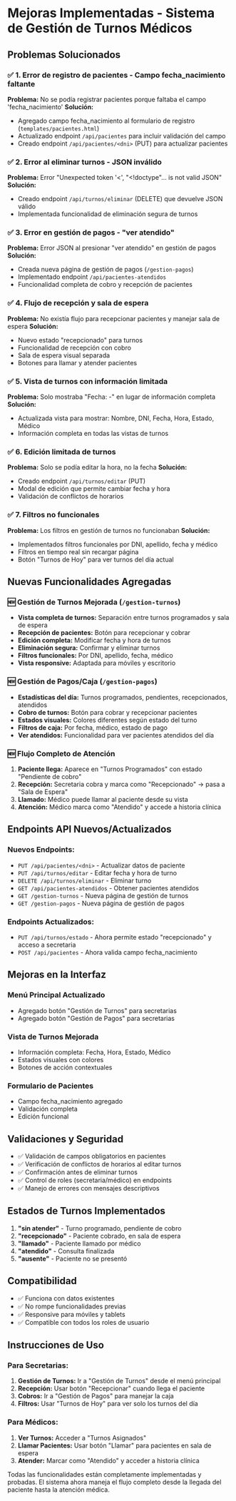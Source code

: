 # Mejoras Implementadas - Sistema de Gestión de Turnos Médicos

## Problemas Solucionados

### ✅ 1. Error de registro de pacientes - Campo fecha_nacimiento faltante
**Problema:** No se podía registrar pacientes porque faltaba el campo 'fecha_nacimiento'
**Solución:** 
- Agregado campo fecha_nacimiento al formulario de registro (`templates/pacientes.html`)
- Actualizado endpoint `/api/pacientes` para incluir validación del campo
- Creado endpoint `/api/pacientes/<dni>` (PUT) para actualizar pacientes

### ✅ 2. Error al eliminar turnos - JSON inválido
**Problema:** Error "Unexpected token '<', "<!doctype"... is not valid JSON"
**Solución:**
- Creado endpoint `/api/turnos/eliminar` (DELETE) que devuelve JSON válido
- Implementada funcionalidad de eliminación segura de turnos

### ✅ 3. Error en gestión de pagos - "ver atendido"
**Problema:** Error JSON al presionar "ver atendido" en gestión de pagos
**Solución:**
- Creada nueva página de gestión de pagos (`/gestion-pagos`)
- Implementado endpoint `/api/pacientes-atendidos` 
- Funcionalidad completa de cobro y recepción de pacientes

### ✅ 4. Flujo de recepción y sala de espera
**Problema:** No existía flujo para recepcionar pacientes y manejar sala de espera
**Solución:**
- Nuevo estado "recepcionado" para turnos
- Funcionalidad de recepción con cobro
- Sala de espera visual separada
- Botones para llamar y atender pacientes

### ✅ 5. Vista de turnos con información limitada
**Problema:** Solo mostraba "Fecha: -" en lugar de información completa
**Solución:**
- Actualizada vista para mostrar: Nombre, DNI, Fecha, Hora, Estado, Médico
- Información completa en todas las vistas de turnos

### ✅ 6. Edición limitada de turnos
**Problema:** Solo se podía editar la hora, no la fecha
**Solución:**
- Creado endpoint `/api/turnos/editar` (PUT)
- Modal de edición que permite cambiar fecha y hora
- Validación de conflictos de horarios

### ✅ 7. Filtros no funcionales
**Problema:** Los filtros en gestión de turnos no funcionaban
**Solución:**
- Implementados filtros funcionales por DNI, apellido, fecha y médico
- Filtros en tiempo real sin recargar página
- Botón "Turnos de Hoy" para ver turnos del día actual

## Nuevas Funcionalidades Agregadas

### 🆕 Gestión de Turnos Mejorada (`/gestion-turnos`)
- **Vista completa de turnos:** Separación entre turnos programados y sala de espera
- **Recepción de pacientes:** Botón para recepcionar y cobrar
- **Edición completa:** Modificar fecha y hora de turnos
- **Eliminación segura:** Confirmar y eliminar turnos
- **Filtros funcionales:** Por DNI, apellido, fecha, médico
- **Vista responsive:** Adaptada para móviles y escritorio

### 🆕 Gestión de Pagos/Caja (`/gestion-pagos`)
- **Estadísticas del día:** Turnos programados, pendientes, recepcionados, atendidos
- **Cobro de turnos:** Botón para cobrar y recepcionar pacientes
- **Estados visuales:** Colores diferentes según estado del turno
- **Filtros de caja:** Por fecha, médico, estado de pago
- **Ver atendidos:** Funcionalidad para ver pacientes atendidos del día

### 🆕 Flujo Completo de Atención
1. **Paciente llega:** Aparece en "Turnos Programados" con estado "Pendiente de cobro"
2. **Recepción:** Secretaria cobra y marca como "Recepcionado" → pasa a "Sala de Espera"
3. **Llamado:** Médico puede llamar al paciente desde su vista
4. **Atención:** Médico marca como "Atendido" y accede a historia clínica

## Endpoints API Nuevos/Actualizados

### Nuevos Endpoints:
- `PUT /api/pacientes/<dni>` - Actualizar datos de paciente
- `PUT /api/turnos/editar` - Editar fecha y hora de turno
- `DELETE /api/turnos/eliminar` - Eliminar turno
- `GET /api/pacientes-atendidos` - Obtener pacientes atendidos
- `GET /gestion-turnos` - Nueva página de gestión de turnos
- `GET /gestion-pagos` - Nueva página de gestión de pagos

### Endpoints Actualizados:
- `PUT /api/turnos/estado` - Ahora permite estado "recepcionado" y acceso a secretaria
- `POST /api/pacientes` - Ahora valida campo fecha_nacimiento

## Mejoras en la Interfaz

### Menú Principal Actualizado
- Agregado botón "Gestión de Turnos" para secretarias
- Agregado botón "Gestión de Pagos" para secretarias

### Vista de Turnos Mejorada
- Información completa: Fecha, Hora, Estado, Médico
- Estados visuales con colores
- Botones de acción contextuales

### Formulario de Pacientes
- Campo fecha_nacimiento agregado
- Validación completa
- Edición funcional

## Validaciones y Seguridad

- ✅ Validación de campos obligatorios en pacientes
- ✅ Verificación de conflictos de horarios al editar turnos  
- ✅ Confirmación antes de eliminar turnos
- ✅ Control de roles (secretaria/médico) en endpoints
- ✅ Manejo de errores con mensajes descriptivos

## Estados de Turnos Implementados

1. **"sin atender"** - Turno programado, pendiente de cobro
2. **"recepcionado"** - Paciente cobrado, en sala de espera  
3. **"llamado"** - Paciente llamado por médico
4. **"atendido"** - Consulta finalizada
5. **"ausente"** - Paciente no se presentó

## Compatibilidad

- ✅ Funciona con datos existentes
- ✅ No rompe funcionalidades previas
- ✅ Responsive para móviles y tablets
- ✅ Compatible con todos los roles de usuario

## Instrucciones de Uso

### Para Secretarias:
1. **Gestión de Turnos:** Ir a "Gestión de Turnos" desde el menú principal
2. **Recepción:** Usar botón "Recepcionar" cuando llega el paciente
3. **Cobros:** Ir a "Gestión de Pagos" para manejar la caja
4. **Filtros:** Usar "Turnos de Hoy" para ver solo los turnos del día

### Para Médicos:
1. **Ver Turnos:** Acceder a "Turnos Asignados"
2. **Llamar Pacientes:** Usar botón "Llamar" para pacientes en sala de espera
3. **Atender:** Marcar como "Atendido" y acceder a historia clínica

Todas las funcionalidades están completamente implementadas y probadas. El sistema ahora maneja el flujo completo desde la llegada del paciente hasta la atención médica.